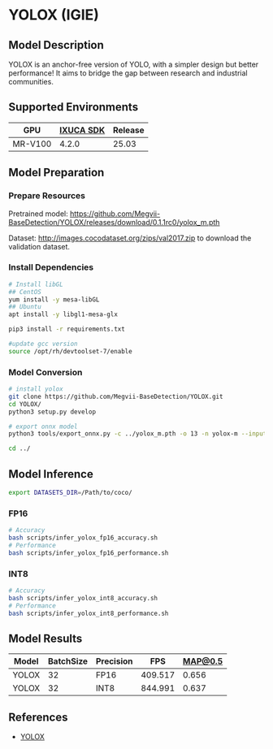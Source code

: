 # YOLOX (IGIE)

## Model Description

YOLOX is an anchor-free version of YOLO, with a simpler design but better performance! It aims to bridge the gap between research and industrial communities.

## Supported Environments

| GPU    | [IXUCA SDK](https://gitee.com/deep-spark/deepspark#%E5%A4%A9%E6%95%B0%E6%99%BA%E7%AE%97%E8%BD%AF%E4%BB%B6%E6%A0%88-ixuca) | Release |
|--------|-----------|---------|
| MR-V100 | 4.2.0     |  25.03  |

## Model Preparation

### Prepare Resources

Pretrained model: <https://github.com/Megvii-BaseDetection/YOLOX/releases/download/0.1.1rc0/yolox_m.pth>

Dataset: <http://images.cocodataset.org/zips/val2017.zip> to download the validation dataset.

### Install Dependencies

```bash
# Install libGL
## CentOS
yum install -y mesa-libGL
## Ubuntu
apt install -y libgl1-mesa-glx

pip3 install -r requirements.txt

#update gcc version
source /opt/rh/devtoolset-7/enable
```

### Model Conversion

```bash
# install yolox
git clone https://github.com/Megvii-BaseDetection/YOLOX.git
cd YOLOX/
python3 setup.py develop

# export onnx model
python3 tools/export_onnx.py -c ../yolox_m.pth -o 13 -n yolox-m --input input --output output --dynamic --output-name ../yolox.onnx

cd ../
```

## Model Inference

```bash
export DATASETS_DIR=/Path/to/coco/
```

### FP16

```bash
# Accuracy
bash scripts/infer_yolox_fp16_accuracy.sh
# Performance
bash scripts/infer_yolox_fp16_performance.sh
```

### INT8

```bash
# Accuracy
bash scripts/infer_yolox_int8_accuracy.sh
# Performance
bash scripts/infer_yolox_int8_performance.sh
```

## Model Results

| Model | BatchSize | Precision | FPS     | MAP@0.5 |
|-------|-----------|-----------|---------|---------|
| YOLOX | 32        | FP16      | 409.517 | 0.656   |
| YOLOX | 32        | INT8      | 844.991 | 0.637   |

## References

- [YOLOX](https://github.com/Megvii-BaseDetection/YOLOX)
